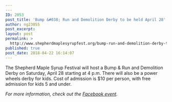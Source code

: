 ```yaml
---
---
ID: 2053
post_title: 'Bump &#038; Run and Demolition Derby to be held April 28'
author: ng23055
post_excerpt:
layout: post
permalink: >
  http://www.shepherdmaplesyrupfest.org/bump-run-and-demolition-derby-to-be-held-april-28/
published: true
post_date: 2018-04-22 16:14:07
---
```

The Shepherd Maple Syrup Festival will host a Bump &amp; Run and Demolition Derby on Saturday, April 28 starting at 4 p.m. There will also be a power wheels derby for kids. Cost of admission is $10 per person, with free admission for kids 5 and under.

<em>For more information, check out the <a href="https://www.facebook.com/events/1499556246801543/">Facebook event</a>.</em>